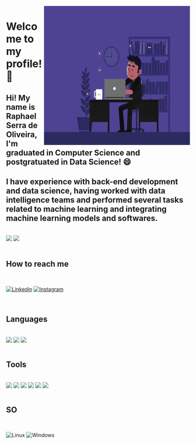 
<img align="right" src="https://github.com/RaphaelSOliveira/RaphaelSOliveira/blob/main/programming.gif" width="400" height="380"/>

# Welcome to my profile! 👋

## Hi! My name is Raphael Serra de Oliveira, I'm graduated in Computer Science and postgratuated in Data Science! 😄

## I have experience with back-end development and data science, having worked with data intelligence teams and performed several tasks related to machine learning and integrating machine learning models and softwares.

<br>

<div>
 <img  height="180em" src="https://github-readme-stats.vercel.app/api/top-langs/?username=RaphaelSOliveira&&layout=compact&hide_border=true&theme=dracula" />
 <img  height="180em" src="https://github-readme-stats.vercel.app/api?username=RaphaelSOliveira&show_icons=true&hide_border=true&theme=dracula" />
</div>

<br>

## How to reach me

<br>

[![Linkedin](https://img.shields.io/badge/LinkedIn-0077B5?style=for-the-badge&logo=linkedin&logoColor=white)](https://www.linkedin.com/in/raphaelsoliveira/)
[![Instagram](https://img.shields.io/badge/Instagram-E4405F?style=for-the-badge&logo=instagram&logoColor=white)](https://www.instagram.com/rasroliveira/)

<br>

## Languages

<div><br>
    <img align="center" src="https://img.shields.io/badge/Python-3776AB?style=for-the-badge&logo=python&logoColor=white" />
    <img align="center" src="https://img.shields.io/badge/R-276DC3?style=for-the-badge&logo=r&logoColor=white" />
    <img align="center" src="https://img.shields.io/badge/JavaScript-F7DF1E?style=for-the-badge&logo=javascript&logoColor=black" />
    
    
</div><br>

## Tools
<br>
<div>
    <img align="center" src="https://camo.githubusercontent.com/84f4f707afcef54a5a26052e91e840bafa81850ad74b34dcd8491d2207c5bf42/68747470733a2f2f696d672e736869656c64732e696f2f62616467652f417061636865253230537061726b2d4644454532313f7374796c653d666f722d7468652d6261646765266c6f676f3d617061636865737061726b266c6f676f436f6c6f723d626c61636b" />
    <img align="center" src="https://camo.githubusercontent.com/a1f8ef074486fcdda2fe3f60c40c43c1452c7c73aca69ebfefc8ec6c949d0a05/68747470733a2f2f696d672e736869656c64732e696f2f62616467652f5253747564696f2d3432383546343f7374796c653d666f722d7468652d6261646765266c6f676f3d7273747564696f266c6f676f436f6c6f723d7768697465" />
    <img align="center" src="https://camo.githubusercontent.com/a0484e6383e852e622da1e934b7724921ab9b69d69246d90f899424b01f6deb1/68747470733a2f2f696d672e736869656c64732e696f2f62616467652f56697375616c25323053747564696f253230436f64652d3030373864372e7376673f7374796c653d666f722d7468652d6261646765266c6f676f3d76697375616c2d73747564696f2d636f6465266c6f676f436f6c6f723d7768697465" />
    <img align="center" src=" 	https://img.shields.io/badge/PostgreSQL-316192?style=for-the-badge&logo=postgresql&logoColor=white" />
    <img align="center" src="https://camo.githubusercontent.com/6b7f701cf0bea42833751b754688f1a27b6090fdf90bf2b226addff01be817f0/68747470733a2f2f696d672e736869656c64732e696f2f62616467652f646f636b65722d2532333064623765642e7376673f7374796c653d666f722d7468652d6261646765266c6f676f3d646f636b6572266c6f676f436f6c6f723d7768697465" />
    <img align="center" src="https://camo.githubusercontent.com/ec0d32e85caf4723d5182a75338c89f85a2c3679aed0c46c9ee9fd1c8dc2a316/68747470733a2f2f696d672e736869656c64732e696f2f62616467652f6769742d2532334630353033332e7376673f7374796c653d666f722d7468652d6261646765266c6f676f3d676974266c6f676f436f6c6f723d7768697465" />    
</div> 
<br>

## SO
<br>

![Linux](https://img.shields.io/badge/Linux-FCC624?style=for-the-badge&logo=linux&logoColor=black)
![Windows](https://img.shields.io/badge/Windows-0078D6?style=for-the-badge&logo=windows&logoColor=white)
